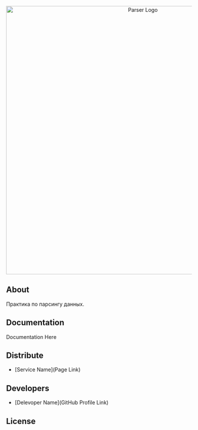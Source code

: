 <p align="center">
      <img src="https://i.ibb.co/WFnJgqb/parser-2.jpg" alt="Parser Logo" width="726">
</p>


## About

Практика по парсингу данных.

## Documentation

Documentation Here

## Distribute

- [Service Name](Page Link)


## Developers

- [Delevoper Name](GitHub Profile Link)

## License
